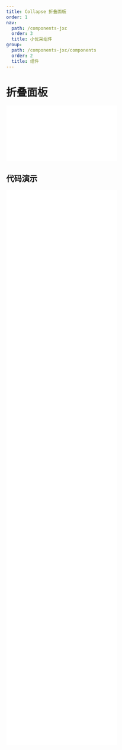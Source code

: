```yaml
---
title: Collapse 折叠面板
order: 1
nav:
  path: /components-jxc
  order: 3
  title: 小优采组件
group:
  path: /components-jxc/components
  order: 2
  title: 组件
---
```


# 折叠面板

<div>
<embed src="@docs-common/collapse/index.md"></embed>
</div>
        
## 代码演示

<Row gutter=8>

  <Col span=24>
    
  <div class="code-box"><embed src="@abiz-rc-jxc/collapse/demo/basic-collapse-jxc.md"></embed></div>
          
  <div class="code-box"><embed src="@abiz-rc-jxc/collapse/demo/accordion-collapse-jxc.md"></embed></div>
          
  <div class="code-box"><embed src="@abiz-rc-jxc/collapse/demo/borderless-collapse-jxc.md"></embed></div>
          
  <div class="code-box"><embed src="@abiz-rc-jxc/collapse/demo/collapsible-collapse-jxc.md"></embed></div>
          
  <div class="code-box"><embed src="@abiz-rc-jxc/collapse/demo/custom-collapse-jxc.md"></embed></div>
          
  <div class="code-box"><embed src="@abiz-rc-jxc/collapse/demo/mix-collapse-jxc.md"></embed></div>
          
  <div class="code-box"><embed src="@abiz-rc-jxc/collapse/demo/noarrow-collapse-jxc.md"></embed></div>
          
  <div class="code-box"><embed src="@abiz-rc-jxc/collapse/demo/extra-collapse-jxc.md"></embed></div>
          
  <div class="code-box"><embed src="@abiz-rc-jxc/collapse/demo/ghost-collapse-jxc.md"></embed></div>
          
  </Col>
          
</Row>
        
<div><embed src="@docs-common/collapse/index-api.md"></embed><div>

